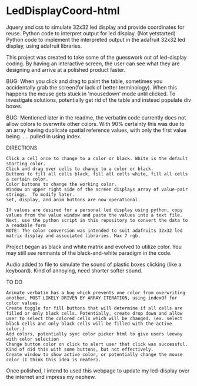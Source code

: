 # LedDisplayCoord-html
Jquery and css to simulate 32x32 led display and provide coordinates for reuse.
Python code to interpret output for led display.
(Not yetstarted) Python code to implement the interpreted output in the adafruit 32x32 led display, using adafruit libraries.

This project was created to take some of the guesswork out of led-display coding.  By having an interactive screen, the user can see what they are designing and arrive at a polished product faster.

BUG: When you click and drag to paint the table, sometimes you accidentally grab the screen(for lack of better terminology).
When this happens the mouse gets stuck in 'mousedown' mode until clicked. To investigate solutions, potentially get rid of the table and instead populate div boxes.

BUG: Mentioned later in the readme, the verbatim code currently does not allow colors to overwrite other colors.
With 90% certainty this was due to an array having duplicate spatial reference values, with only the first value being...
...pulled in using index.

DIRECTIONS
```
Click a cell once to change to a color or black. White is the default starting color.
Click and drag over cells to change to a color or black.
Buttons to fill all cells black, fill all cells white, fill all cells a certain color.
Color buttons to change the working color.  
Window on upper right side of the screen displays array of value-pair strings.  To modify later.
Set, display, and anim buttons are now operational.

If values are desired for a personal led display using python, copy values from the value window and paste the values into a text file.
Next, use the python script in this repository to convert the data to a readable form
NOTE: The color conversion was intended to suit adafruits 32x32 led matrix display and associated libraries. Max 7 rgb.
```

Project began as black and white matrix and evolved to utilize color.  You may still see remnants of the black-and-white paradigm in the code.

Audio added to file to simulate the sound of plastic boxes clicking (like a keyboard).  Kind of annoying, need shorter softer sound.

TO DO
```
Animate verbatim has a bug which prevents one color from overwriting another, MOST LIKELY DRIVEN BY ARRAY ITERATION, using indexOf for color values.
Create toggle for fill buttons that will determine if all cells are filled or only black cells. Potentially, create drop down and allow user to select the colored cells which will be changed. (ex. select black cells and only black cells will be filled with the active color.)
Add colors, potentially sync color picker html to give users leeway with color selection
Change button color on click to alert user that click was successful. Kind of did this with some buttons, but not effectively.
Create window to show active color, or potentially change the mouse color (I think this idea is neater).
```

Once polished, I intend to used this webpage to update my led-display over the internet and impress my nephew.
